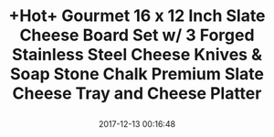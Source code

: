 ---
title: > #shorten me
  +Hot+ Gourmet 16 x 12 Inch Slate Cheese Board Set w/ 3 Forged Stainless Steel Cheese Knives & Soap Stone Chalk Premium Slate Cheese Tray and Cheese Platter
name: >
  +Hot+ Gourmet 16 x 12 Inch Slate Cheese Board Set w/ 3 Forged Stainless Steel Cheese Knives & Soap Stone Chalk Premium Slate Cheese Tray and Cheese Platter
date: "2017-12-13 00:16:48"
buy_now: "https://www.amazon.com/Gourmet-Cheese-Stainless-Premium-Platter/dp/B01B3LWPIY?SubscriptionId=AKIAIA5RBQIWQVTCUEUQ&tag=coldcutdeals-20&linkCode=xm2&camp=2025&creative=165953&creativeASIN=B01B3LWPIY"
description_markdown: >-

  - ♥ HAND CUT SLATE - Perfect 16 x 12 Inch Slate Cheese Board, perfect serving tray for any occasion

  - ♥ GOURMET GIFT SET - Complete set comes with Slate Cheese Board, 3 Forged Stainless Steel Cheese Knives, and Soap Stone Chalk all in Full Color Packaging

  - ♥ MODERN STYLE - The Slate Cheese Board Set not only is very functional with felt no slip feet to ensure no scratching it also is light weight enough to carry.

  - ♥ EASY TO CLEAN - Just lightly hand wash the stone for easy cleaning, and stainless steel knives are dishwasher safe

  - ♥ - 100% QUALITY & SATISFACTION GUARANTEED


tweet_id_str: "940737228837449728"
price: "$49.99"
list_price: "$64.00"
deal_price: "$25.49"
you_save: "$24.50 (49%)"
asin: "B01B3LWPIY"
image: "https://images-na.ssl-images-amazon.com/images/I/61Qn5WMemPL.jpg"
---